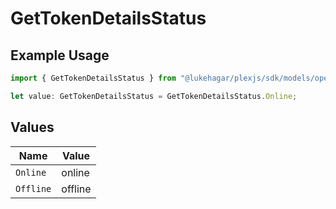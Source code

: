 # GetTokenDetailsStatus

## Example Usage

```typescript
import { GetTokenDetailsStatus } from "@lukehagar/plexjs/sdk/models/operations";

let value: GetTokenDetailsStatus = GetTokenDetailsStatus.Online;
```

## Values

| Name      | Value     |
| --------- | --------- |
| `Online`  | online    |
| `Offline` | offline   |